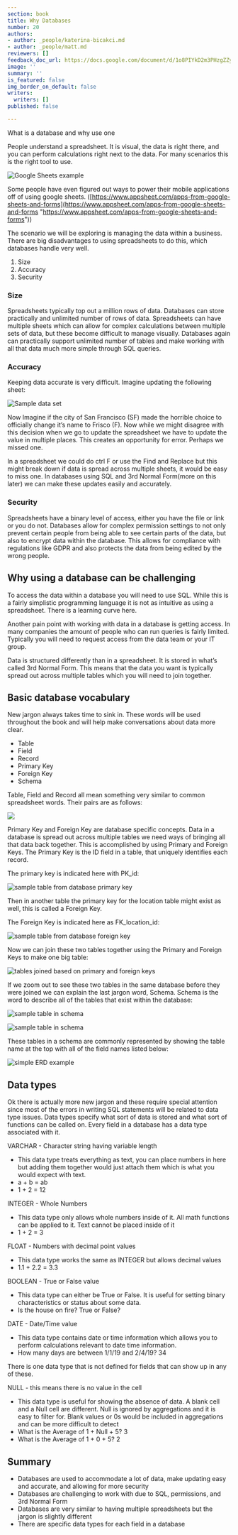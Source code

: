 ```yaml
---
section: book
title: Why Databases
number: 20
authors:
- author: _people/katerina-bicakci.md
- author: _people/matt.md
reviewers: []
feedback_doc_url: https://docs.google.com/document/d/1o8PIYkD2m3PHzgZZyQqqc0F4P-F6Qj7gIoCyeNBm9W8/edit?usp=sharing
image: ''
summary: ''
is_featured: false
img_border_on_default: false
writers:
  writers: []
published: false

---
```

What is a database and why use one

People understand a spreadsheet. It is visual, the data is right there, and you can perform calculations right next to the data. For many scenarios this is the right tool to use.

![Google Sheets example](https://assets.website-files.com/5c197923e5851742d9bc835d/5c9553589bdc0514c2b9ed8d_Dnmdzo6HdUW2V23aaQlF3GhCHfQAIoiJPIgA-KE5uEH9bk36Ws2Ph-ThU68QPYrgvj_u-Rw8h5zeg70vBTObue_euF-3k49fByOyicqpB82cLlUH_lb8kz5jgNm9BIgtbuwENxNo.png)

Some people have even figured out ways to power their mobile applications off of using google sheets. ([https://www.appsheet.com/apps-from-google-sheets-and-forms](https://www.appsheet.com/apps-from-google-sheets-and-forms "https://www.appsheet.com/apps-from-google-sheets-and-forms"))

The scenario we will be exploring is managing the data within a business. There are big disadvantages to using spreadsheets to do this, which databases handle very well.

1. Size
2. Accuracy
3. Security

### Size

Spreadsheets typically top out a million rows of data. Databases can store practically and unlimited number of rows of data. Spreadsheets can have multiple sheets which can allow for complex calculations between multiple sets of data, but these become difficult to manage visually. Databases again can practically support unlimited number of tables and make working with all that data much more simple through SQL queries.

### Accuracy

Keeping data accurate is very difficult. Imagine updating the following sheet:

![Sample data set](https://assets.website-files.com/5c197923e5851742d9bc835d/5c9553594476fb7ab643a2d3_GfjPEukMojFjKOSo676hFYyYLvVvMGvSuKVes3zlbDJQTlLHiCvYGNczyfkeNyjbCEV7lfr7btXEw6sFgzoYuRAiwwvNXr5CvvHmUlF-YysemDd-JwZ5wufCsKrf8bR6uu75LUtg.png)

Now Imagine if the city of San Francisco (SF) made the horrible choice to officially change it’s name to Frisco (F). Now while we might disagree with this decision when we go to update the spreadsheet we have to update the value in multiple places. This creates an opportunity for error. Perhaps we missed one.

In a spreadsheet we could do ctrl F or use the Find and Replace but this might break down if data is spread across multiple sheets, it would be easy to miss one. In databases using SQL and 3rd Normal Form(more on this later) we can make these updates easily and accurately.

### Security

Spreadsheets have a binary level of access, either you have the file or link or you do not. Databases allow for complex permission settings to not only prevent certain people from being able to see certain parts of the data, but also to encrypt data within the database. This allows for compliance with regulations like GDPR and also protects the data from being edited by the wrong people.

## Why using a database can be challenging

To access the data within a database you will need to use SQL. While this is a fairly simplistic programming language it is not as intuitive as using a spreadsheet. There is a learning curve here.

Another pain point with working with data in a database is getting access. In many companies the amount of people who can run queries is fairly limited. Typically you will need to request access from the data team or your IT group.

Data is structured differently than in a spreadsheet. It is stored in what’s called 3rd Normal Form. This means that the data you want is typically spread out across multiple tables which you will need to join together.

## Basic database vocabulary

New jargon always takes time to sink in. These words will be used throughout the book and will help make conversations about data more clear.

* Table
* Field
* Record
* Primary Key
* Foreign Key
* Schema

Table, Field and Record all mean something very similar to common spreadsheet words. Their pairs are as follows:

![](https://assets.website-files.com/5c197923e5851742d9bc835d/5ca664e05d3a996c830e94c0_Spreadsheet%20-_%20Database.png)

Primary Key and Foreign Key are database specific concepts. Data in a database is spread out across multiple tables we need ways of bringing all that data back together. This is accomplished by using Primary and Foreign Keys. The Primary Key is the ID field in a table, that uniquely identifies each record.

The primary key is indicated here with PK_id:

![sample table from database primary key](https://assets.website-files.com/5c197923e5851742d9bc835d/5c9553593a3564d76355941d_2RfzzRIR6UW9XlBt-yOc_LWiOT2tWhevaBsnwBDCEV2EEyz7VkozIJIqVRP05XmXzWfR-R-Vm5gDffrmluN-tudzKudKLFkWGWHbATwIys58AAES5-vfXeBrLfJr6IzIGhfGQG6E.png)

Then in another table the primary key for the location table might exist as well, this is called a Foreign Key.

The Foreign Key is indicated here as FK_location_id:

![sample table from database foreign key](https://assets.website-files.com/5c197923e5851742d9bc835d/5c9553590c011efe6188a8d6_eYAd0IFtuLbY3j4ZdS6z9SZxnyGRZl7gH4v2ZnvuCvN8iUencHTjnhwgzZdcBJnWP50bjn8kGkMeCQuxGZp_jlQwY6zLfRGqP42hZ-2XcT9P5rzF18J3sJS4D96pfPN8fQHV-bvC.png)

Now we can join these two tables together using the Primary and Foreign Keys to make one big table:

![tables joined based on primary and foreign keys](https://assets.website-files.com/5c197923e5851742d9bc835d/5c9553594476fb6f8743a2d4__yw3U9s2TcHji6YNAoMQJmyZJN698aQtAmSoffu_6AbUhG43Y4m7azoZRpCfOuhOCy5P65Uu0VgEKZ6Vco6WUucpyXxjHQNZiBV7ERLYu2bCbyBqfT20luKEjEnaXPHbaWGJFU3H.png)

If we zoom out to see these two tables in the same database before they were joined we can explain the last jargon word, Schema. Schema is the word to describe all of the tables that exist within the database:

![sample table in schema](https://assets.website-files.com/5c197923e5851742d9bc835d/5c955359e36e2cb168d23f81_hOidRl52KJS37KFseugahkQ1K4q9tzHC1-AUD2kPPgpB8b_dQK67AIzd_RJpLLu9AAowHmWq3-3g3CPHU3pKx1AH_DxrBgmUGWVb-r56BclPIQhKnBUouCbEQh1ZHqzcPdyl5txg.png)

![sample table in schema](https://assets.website-files.com/5c197923e5851742d9bc835d/5c955359855a5116e545e23a_KB3ht5yeAMk_SowQb2VtNQdChc5OTH_sOSvDvq4zvGyiN4Jo8pTDVJN7dI5Ahxc_F9KoBgNOG0HAx8YYW7g2Dr1zhZ_OqXUtuVJ9xWqN8y823JOcfAbPtxG6ejoYR3R2ako61Y7q.png)

These tables in a schema are commonly represented by showing the table name at the top with all of the field names listed below:

![simple ERD example](https://assets.website-files.com/5c197923e5851742d9bc835d/5c955359e36e2cc6bbd23f82_Z_rnIrKkXJAOmAMoyz3FpBz3qnXrjDpVyeVyy3kLQ4YPc3UgwesQh2H2QrHvkbm1TpqVsF8HFOdE4ZG4tXmlX4Oo7Gaff7IwyN1tDOBFMO-lI3xhFeyLrM93JHtauAAR4cUNlq7I.png)

## Data types

Ok there is actually more new jargon and these require special attention since most of the errors in writing SQL statements will be related to data type issues. Data types specify what sort of data is stored and what sort of functions can be called on. Every field in a database has a data type associated with it.

VARCHAR - Character string having variable length

* This data type treats everything as text, you can place numbers in here but adding them together would just attach them which is what you would expect with text.
* a + b = ab
* 1 + 2 = 12

INTEGER - Whole Numbers

* This data type only allows whole numbers inside of it. All math functions can be applied to it. Text cannot be placed inside of it
* 1 + 2 = 3

FLOAT - Numbers with decimal point values

* This data type works the same as INTEGER but allows decimal values
* 1.1 + 2.2 = 3.3

BOOLEAN - True or False value

* This data type can either be True or False. It is useful for setting binary characteristics or status about some data.
* Is the house on fire? True or False?

DATE - Date/Time value

* This data type contains date or time information which allows you to perform calculations relevant to date time information.
* How many days are between 1/1/19 and 2/4/19? 34

There is one data type that is not defined for fields that can show up in any of these.

NULL - this means there is no value in the cell

* This data type is useful for showing the absence of data. A blank cell and a Null cell are different. Null is ignored by aggregations and it is easy to filter for. Blank values or 0s would be included in aggregations and can be more difficult to detect
* What is the Average of 1 + Null + 5? 3
* What is the Average of 1 + 0 + 5? 2

## Summary

* Databases are used to accommodate a lot of data, make updating easy and accurate, and allowing for more security
* Databases are challenging to work with due to SQL, permissions, and 3rd Normal Form
* Databases are very similar to having multiple spreadsheets but the jargon is slightly different
* There are specific data types for each field in a database